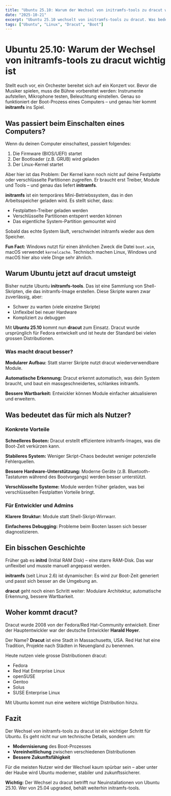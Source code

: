```yaml
---
title: "Ubuntu 25.10: Warum der Wechsel von initramfs-tools zu dracut wichtig ist"
date: "2025-10-21"
excerpt: "Ubuntu 25.10 wechselt von initramfs-tools zu dracut. Was bedeutet das für Nutzer und warum ist dieser Schritt wichtig für die Zukunft?"
tags: ["Ubuntu", "Linux", "Dracut", "Boot"]
---
```


# Ubuntu 25.10: Warum der Wechsel von initramfs-tools zu dracut wichtig ist

Stellt euch vor, ein Orchester bereitet sich auf ein Konzert vor. Bevor die Musiker spielen, muss die Bühne vorbereitet werden: Instrumente aufstellen, Mikrophone testen, Beleuchtung einstellen. Genau so funktioniert der Boot-Prozess eines Computers – und genau hier kommt **initramfs** ins Spiel.

## Was passiert beim Einschalten eines Computers?

Wenn du deinen Computer einschaltest, passiert folgendes:

1. Die Firmware (BIOS/UEFI) startet
2. Der Bootloader (z.B. GRUB) wird geladen
3. Der Linux-Kernel startet

Aber hier ist das Problem: Der Kernel kann noch nicht auf deine Festplatte oder verschlüsselte Partitionen zugreifen. Er braucht erst Treiber, Module und Tools – und genau das liefert **initramfs**.

**initramfs** ist ein temporäres Mini-Betriebssystem, das in den Arbeitsspeicher geladen wird. Es stellt sicher, dass:
- Festplatten-Treiber geladen werden
- Verschlüsselte Partitionen entsperrt werden können
- Das eigentliche System-Partition gemountet wird

Sobald das echte System läuft, verschwindet initramfs wieder aus dem Speicher.

**Fun Fact:** Windows nutzt für einen ähnlichen Zweck die Datei `boot.wim`, macOS verwendet `kernelcache`. Technisch machen Linux, Windows und macOS hier also viele Dinge sehr ähnlich.

## Warum Ubuntu jetzt auf dracut umsteigt

Bisher nutzte Ubuntu **initramfs-tools**. Das ist eine Sammlung von Shell-Skripten, die das initramfs-Image erstellen. Diese Skripte waren zwar zuverlässig, aber:

- Schwer zu warten (viele einzelne Skripte)
- Unflexibel bei neuer Hardware
- Kompliziert zu debuggen

Mit **Ubuntu 25.10** kommt nun **dracut** zum Einsatz. Dracut wurde ursprünglich für Fedora entwickelt und ist heute der Standard bei vielen grossen Distributionen.

### Was macht dracut besser?

**Modularer Aufbau:** Statt starrer Skripte nutzt dracut wiederverwendbare Module.

**Automatische Erkennung:** Dracut erkennt automatisch, was dein System braucht, und baut ein massgeschneidertes, schlankes initramfs.

**Bessere Wartbarkeit:** Entwickler können Module einfacher aktualisieren und erweitern.

## Was bedeutet das für mich als Nutzer?

### Konkrete Vorteile

**Schnelleres Booten:** Dracut erstellt effizientere initramfs-Images, was die Boot-Zeit verkürzen kann.

**Stabileres System:** Weniger Skript-Chaos bedeutet weniger potenzielle Fehlerquellen.

**Bessere Hardware-Unterstützung:** Moderne Geräte (z.B. Bluetooth-Tastaturen während des Bootvorgangs) werden besser unterstützt.

**Verschlüsselte Systeme:** Module werden früher geladen, was bei verschlüsselten Festplatten Vorteile bringt.

### Für Entwickler und Admins

**Klarere Struktur:** Module statt Shell-Skript-Wirrwarr.

**Einfacheres Debugging:** Probleme beim Booten lassen sich besser diagnostizieren.

## Ein bisschen Geschichte

Früher gab es **initrd** (Initial RAM Disk) – eine starre RAM-Disk. Das war unflexibel und musste manuell angepasst werden.

**initramfs** (seit Linux 2.6) ist dynamischer: Es wird zur Boot-Zeit generiert und passt sich besser an die Umgebung an.

**dracut** geht noch einen Schritt weiter: Modulare Architektur, automatische Erkennung, bessere Wartbarkeit.

## Woher kommt dracut?

Dracut wurde 2008 von der Fedora/Red Hat-Community entwickelt. Einer der Hauptentwickler war der deutsche Entwickler **Harald Hoyer**.

Der Name? **Dracut** ist eine Stadt in Massachusetts, USA. Red Hat hat eine Tradition, Projekte nach Städten in Neuengland zu benennen.

Heute nutzen viele grosse Distributionen dracut:
- Fedora
- Red Hat Enterprise Linux
- openSUSE
- Gentoo
- Solus
- SUSE Enterprise Linux

Mit Ubuntu kommt nun eine weitere wichtige Distribution hinzu.

## Fazit

Der Wechsel von initramfs-tools zu dracut ist ein wichtiger Schritt für Ubuntu. Es geht nicht nur um technische Details, sondern um:

- **Modernisierung** des Boot-Prozesses
- **Vereinheitlichung** zwischen verschiedenen Distributionen
- **Bessere Zukunftsfähigkeit**

Für die meisten Nutzer wird der Wechsel kaum spürbar sein – aber unter der Haube wird Ubuntu moderner, stabiler und zukunftssicherer.

**Wichtig:** Der Wechsel zu dracut betrifft nur Neuinstallationen von Ubuntu 25.10. Wer von 25.04 upgraded, behält weiterhin initramfs-tools.
